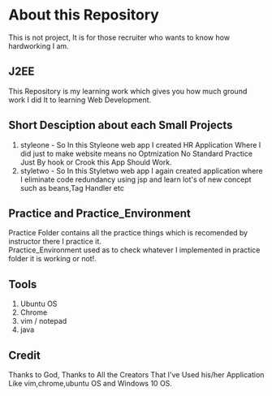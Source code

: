 # About this Repository
This is not project, It is for those recruiter who wants to know how hardworking I am.

## J2EE
This Repository is my learning work which gives you how much ground work I did It to learning Web Development.

## Short Desciption about each Small Projects
1) styleone - So In this Styleone web app I created HR Application Where I did just to make website means no Optmization No Standard Practice Just By hook or Crook this App Should Work.
2) styletwo - So In this Styletwo web app I again created application where I eliminate code redundancy using jsp and learn lot's of new concept such as beans,Tag Handler etc

## Practice and Practice_Environment
Practice Folder contains all the practice things which is recomended by instructor there I practice it. <br>
Practice_Environment used as to check whatever I implemented in practice folder it is working or not!. <br>


## Tools
1) Ubuntu OS
2) Chrome
3) vim / notepad
4) java


## Credit
Thanks to God, Thanks to All the Creators That I've Used his/her Application Like vim,chrome,ubuntu OS and Windows 10 OS.
